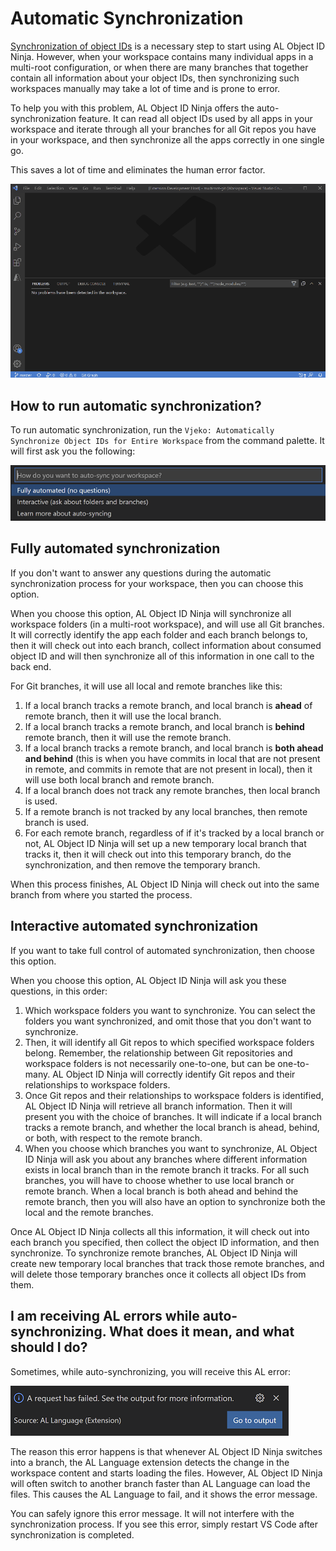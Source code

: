 # Automatic Synchronization

[Synchronization of object IDs](https://github.com/vjekob/al-objid/tree/master/doc/Synchronization.md) is
a necessary step to start using AL Object ID Ninja. However, when your workspace contains many individual
apps in a multi-root configuration, or when there are many branches that together contain all information
about your object IDs, then synchronizing such workspaces manually may take a lot of time and is prone to
error.

To help you with this problem, AL Object ID Ninja offers the auto-synchronization feature. It can read all
object IDs used by all apps in your workspace and iterate through all your branches for all Git repos you
have in your workspace, and then synchronize all the apps correctly in one single go.

This saves a lot of time and eliminates the human error factor.

![Running automatic synchronization](./images/auto-sync.gif)

## How to run automatic synchronization?

To run automatic synchronization, run the `Vjeko: Automatically Synchronize Object IDs for Entire Workspace`
from the command palette. It will first ask you the following:

![Automatic synchronization, step 1](./images/auto-sync-step1.png)

## Fully automated synchronization

If you don't want to answer any questions during the automatic synchronization process for your workspace,
then you can choose this option.

When you choose this option, AL Object ID Ninja will synchronize all workspace folders (in a multi-root
workspace), and will use all Git branches. It will correctly identify the app each folder and each branch
belongs to, then it will check out into each branch, collect information about consumed object ID and will
then synchronize all of this information in one call to the back end.

For Git branches, it will use all local and remote branches like this:
1. If a local branch tracks a remote branch, and local branch is **ahead** of remote branch, then it will
use the local branch.
2. If a local branch tracks a remote branch, and local branch is **behind** remote branch, then it will
use the remote branch.
3. If a local branch tracks a remote branch, and local branch is **both ahead and behind** (this is when
you have commits in local that are not present in remote, and commits in remote that are not present in
local), then it will use both local branch and remote branch.
4. If a local branch does not track any remote branches, then local branch is used.
5. If a remote branch is not tracked by any local branches, then remote branch is used.
6. For each remote branch, regardless of if it's tracked by a local branch or not, AL Object ID Ninja 
will set up a new temporary local branch that tracks it, then it will check out into this temporary
branch, do the synchronization, and then remove the temporary branch.

When this process finishes, AL Object ID Ninja will check out into the same branch from where you started
the process.

## Interactive automated synchronization

If you want to take full control of automated synchronization, then choose this option.

When you choose this option, AL Object ID Ninja will ask you these questions, in this order:
1. Which workspace folders you want to synchronize. You can select the folders you want synchronized, and
omit those that you don't want to synchronize.
2. Then, it will identify all Git repos to which specified workspace folders belong. Remember, the
relationship between Git repositories and workspace folders is not necessarily one-to-one, but can be 
one-to-many. AL Object ID Ninja will correctly identify Git repos and their relationships to workspace
folders.
3. Once Git repos and their relationships to workspace folders is identified, AL Object ID Ninja will
retrieve all branch information. Then it will present you with the choice of branches. It will indicate
if a local branch tracks a remote branch, and whether the local branch is ahead, behind, or both, with
respect to the remote branch.
4. When you choose which branches you want to synchronize, AL Object ID Ninja will ask you about any
branches where different information exists in local branch than in the remote branch it tracks. For all
such branches, you will have to choose whether to use local branch or remote branch. When a local branch
is both ahead and behind the remote branch, then you will also have an option to synchronize both the
local and the remote branches.

Once AL Object ID Ninja collects all this information, it will check out into each branch you specified,
then collect the object ID information, and then synchronize. To synchronize remote branches, AL Object ID
Ninja will create new temporary local branches that track those remote branches, and will delete those
temporary branches once it collects all object IDs from them.

## I am receiving AL errors while auto-synchronizing. What does it mean, and what should I do?

Sometimes, while auto-synchronizing, you will receive this AL error:

![AL Error while auto-synchronizing](./images/auto-sync-al-error.png)

The reason this error happens is that whenever AL Object ID Ninja switches into a branch, the AL Language
extension detects the change in the workspace content and starts loading the files. However, AL Object ID
Ninja will often switch to another branch faster than AL Language can load the files. This causes the AL
Language to fail, and it shows the error message.

You can safely ignore this error message. It will not interfere with the synchronization process. If you
see this error, simply restart VS Code after synchronization is completed.
